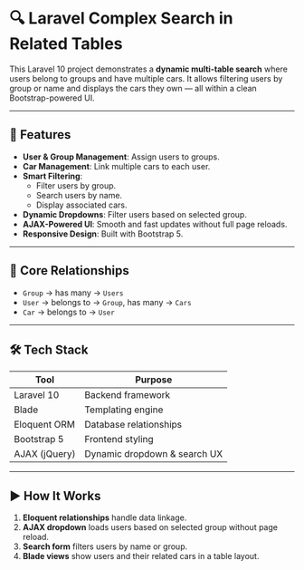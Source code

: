 # 🔍 Laravel Complex Search in Related Tables

This Laravel 10 project demonstrates a **dynamic multi-table search** where users belong to groups and have multiple cars. It allows filtering users by group or name and displays the cars they own — all within a clean Bootstrap-powered UI.

---

## 🚀 Features

- **User & Group Management**: Assign users to groups.
- **Car Management**: Link multiple cars to each user.
- **Smart Filtering**:
  - Filter users by group.
  - Search users by name.
  - Display associated cars.
- **Dynamic Dropdowns**: Filter users based on selected group.
- **AJAX-Powered UI**: Smooth and fast updates without full page reloads.
- **Responsive Design**: Built with Bootstrap 5.

---

## 🧠 Core Relationships

- `Group` → has many → `Users`
- `User` → belongs to → `Group`, has many → `Cars`
- `Car` → belongs to → `User`

---

## 🛠 Tech Stack

| Tool          | Purpose                        |
|---------------|--------------------------------|
| Laravel 10    | Backend framework              |
| Blade         | Templating engine              |
| Eloquent ORM  | Database relationships         |
| Bootstrap 5   | Frontend styling               |
| AJAX (jQuery) | Dynamic dropdown & search UX   |

---

## ▶️ How It Works

1. **Eloquent relationships** handle data linkage.
2. **AJAX dropdown** loads users based on selected group without page reload.
3. **Search form** filters users by name or group.
4. **Blade views** show users and their related cars in a table layout.
